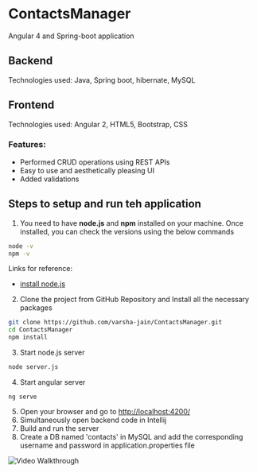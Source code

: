 # ContactsManager
Angular 4 and Spring-boot application

## Backend 
Technologies used: Java, Spring boot, hibernate, MySQL

## Frontend
Technologies used: Angular 2, HTML5, Bootstrap, CSS

### Features:
- Performed CRUD operations using REST APIs
- Easy to use and aesthetically pleasing UI
- Added validations

## Steps to setup and run teh application
1. You need to have **node.js** and **npm** installed on your machine. Once installed, you can check the versions using the below commands

```sh
node -v
npm -v
```
Links for reference:
* [install node.js](https://nodejs.org/en/download/)

2. Clone the project from GitHub Repository and Install all the necessary packages
```sh
git clone https://github.com/varsha-jain/ContactsManager.git
cd ContactsManager
npm install
```
3. Start node.js server
```sh
node server.js
```

4. Start angular server
```
ng serve
```
5. Open your browser and go to [http://localhost:4200/](http://localhost:4200/)
6. Simultaneously open backend code in Intellij
7. Build and run the server
8. Create a DB named 'contacts' in MySQL and add the corresponding username and password in application.properties file

<img src="https://i.imgur.com/a/srmWcbK.gif" title='Video Walkthrough' width='' alt='Video Walkthrough' />


